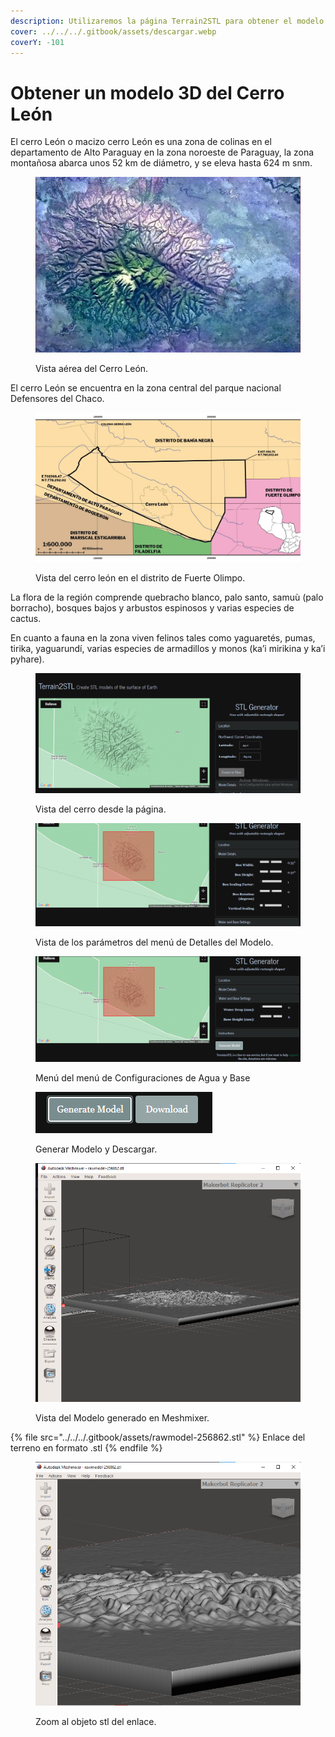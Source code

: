 ```yaml
---
description: Utilizaremos la página Terrain2STL para obtener el modelo 3D del Cerro León.
cover: ../../../.gitbook/assets/descargar.webp
coverY: -101
---
```


# Obtener un modelo 3D del Cerro León

El cerro León o macizo cerro León es una zona de colinas en el departamento de Alto Paraguay en la zona noroeste de Paraguay, la zona montañosa abarca unos 52 km de diámetro, y se eleva hasta 624 m snm.&#x20;

<figure><img src="../../../.gitbook/assets/defensores del chaco cerro leon.jpg" alt=""><figcaption><p>Vista aérea del Cerro León.</p></figcaption></figure>

El cerro León se encuentra en la zona central del parque nacional Defensores del Chaco.

<figure><img src="../../../.gitbook/assets/image (8) (1) (1).png" alt=""><figcaption><p>Vista del cerro león en el distrito de Fuerte Olimpo.</p></figcaption></figure>

La flora de la región comprende quebracho blanco, palo santo, samuù (palo borracho), bosques bajos y arbustos espinosos y varias especies de cactus.



&#x20;En cuanto a fauna en la zona viven felinos tales como yaguaretés, pumas, tirika, yaguarundí, varias especies de armadillos y monos (ka’i mirikina y ka’i pyhare).

<figure><img src="../../../.gitbook/assets/image (11) (1) (1).png" alt=""><figcaption><p>Vista del cerro desde la página.</p></figcaption></figure>

<figure><img src="../../../.gitbook/assets/image (10) (1) (1).png" alt=""><figcaption><p>Vista de los parámetros del menú de Detalles del Modelo.</p></figcaption></figure>

<figure><img src="../../../.gitbook/assets/Captura de pantalla 2023-11-01 181531 (1).png" alt=""><figcaption><p>Menú del menú de Configuraciones de Agua y Base</p></figcaption></figure>

<figure><img src="../../../.gitbook/assets/Captura de pantalla 2023-11-01 181608.png" alt=""><figcaption><p>Generar Modelo y Descargar.</p></figcaption></figure>

<figure><img src="../../../.gitbook/assets/Captura de pantalla 2023-11-01 182718.png" alt=""><figcaption><p>Vista del Modelo generado en Meshmixer.</p></figcaption></figure>

{% file src="../../../.gitbook/assets/rawmodel-256862.stl" %}
Enlace del terreno en formato .stl
{% endfile %}

<figure><img src="../../../.gitbook/assets/imagen_2023-11-01_191404051.png" alt=""><figcaption><p>Zoom al objeto stl del enlace.</p></figcaption></figure>
